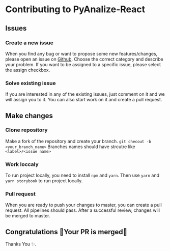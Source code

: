 # Contributing to PyAnalize-React

## Issues

### Create a new issue

When you find any bug or want to propose some new features/changes, please open an issue on [Github](https://github.com/Py4Js/PyScript-React/issues). Choose the correct category and describe your problem. If you want to be assigned to a specific issue, please select the assign checkbox.

### Solve existing issue

If you are interested in any of the existing issues, just comment on it and we will assign you to it. You can also start work on it and create a pull request.

## Make changes

### Clone repository

Make a fork of the repository and create your branch.
`git checout -b <your_branch_name>`
Branches names should have strcutre like `<label>/<issue name>`

### Work loccaly

To run project locally, you need to install `npm` and `yarn`.
Then use `yarn` and `yarn storybook` to run project locally.

### Pull request

When you are ready to push your changes to master, you can create a pull request. All pipelines should pass. After a successful review, changes will be merged to master.

## Congratulations 🎉Your PR is merged🎉

Thanks You ✨.
